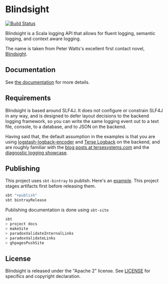 # Blindsight

[![Build Status](https://travis-ci.org/tersesystems/blindsight.svg?branch=master)](https://travis-ci.org/tersesystems/blindsight)

Blindsight is a Scala logging API that allows for fluent logging, semantic logging, and context aware logging.
 
The name is taken from Peter Watts's excellent first contact novel, [Blindsight](https://en.wikipedia.org/wiki/Blindsight_\(Watts_novel\)).

## Documentation 

See [the documentation](https://tersesystems.github.io/blindsight/) for more details.

## Requirements

Blindsight is based around SLF4J.  It does not configure or constrain SLF4J in any way, and is designed to defer layout decisions to the backend logging framework, so you can write the same logging event out to a text file, console, to a database, and to JSON on the backend.  

Having said that, the default assumption in the examples is that you are using [logstash-logback-encoder](https://github.com/logstash/logstash-logback-encoder) and [Terse Logback](https://tersesystems.github.io/terse-logback/) on the backend, and are roughly familiar with the [blog posts at tersesystems.com](https://tersesystems.com/category/logging/) and the [diagnostic logging showcase](https://github.com/tersesystems/terse-logback-showcase).

## Publishing

This project uses `sbt-bintray` to publish.  Here's an [example](http://queirozf.com/entries/publishing-an-sbt-project-onto-bintray-an-example).  This project stages artifacts first before releasing them.

```scala
sbt "+publish"
sbt bintrayRelease 
```

Publishing documentation is done using `sbt-site`

```scala
sbt
> project docs 
> makeSite
> paradoxValidateInternalLinks
> paradoxValidateLinks
> ghpagesPushSite
```

## License

Blindsight is released under the "Apache 2" license. See [LICENSE](LICENSE) for specifics and copyright declaration.